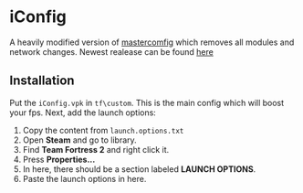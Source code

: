 # iConfig
A heavily modified version of [mastercomfig](https://mastercomfig.com/) which removes all modules and network changes.
Newest realease can be found [here](https://github.com/tf2iMicro/iConfig/releases)
## Installation
Put the `iConfig.vpk` in `tf\custom`. This is the main config which will boost your fps.
Next, add the launch options:
1. Copy the content from `launch.options.txt`
2. Open **Steam** and go to library.
3. Find **Team Fortress 2** and right click it.
4. Press **Properties...**
5. In here, there should be a section labeled **LAUNCH OPTIONS**.
6. Paste the launch options in here.
